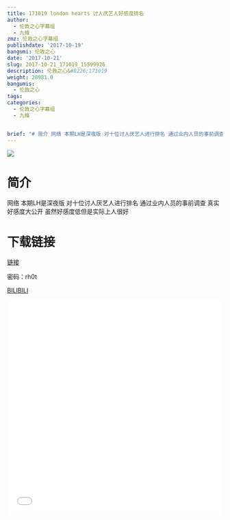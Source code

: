 ```yaml
---
title: 171019 london hearts 讨人厌艺人好感度排名
author:
  - 伦敦之心字幕组
  - 九條
zmz: 伦敦之心字幕组
publishdate: '2017-10-19'
bangumi: 伦敦之心
date: '2017-10-21'
slug: 2017-10-21_171019_15599926
description: 伦敦之心&#8226;171019
weight: 28981.0
bangumis:
  - 伦敦之心
tags:
categories:
  - 伦敦之心字幕组
  - 九條


brief: "# 简介 网络 本期LH是深夜版 对十位讨人厌艺人进行排名 通过业内人员的事前调查 真实好感度大公开 虽然好感度低但是实际上人很好 # 下载链接"
---
```

![](https://i.imgur.com/cVyWiNW.png)
# 简介  
网络
本期LH是深夜版 对十位讨人厌艺人进行排名 通过业内人员的事前调查 真实好感度大公开 虽然好感度低但是实际上人很好

# 下载链接

<a href="http://pan.baidu.com/s/1qXRMmIC" target="_blank">链接</a>

密码：rh0t
 
[BILIBILI](https://www.bilibili.com/video/av15599926/)

<div class="vcontainer"><div class="vcontainer">  <iframe class='video' class='video' src="//www.bilibili.com/blackboard/player.html?aid=15599926" width="100%" height="500" frameborder="0" allowfullscreen="allowfullscreen"></iframe></div></div>
